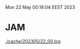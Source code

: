 Mon 22 May 00:18:04 EEST 2023
# JAM
<a href='./cache/202305/22_00.log'>./cache/202305/22_00.log</a>
